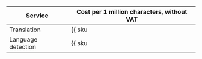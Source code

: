 | Service | Cost per 1 million characters, without VAT |
| ----- | ----- |
| Translation | {{ sku|USD|ai.mt.translate|string }} |
| Language detection | {{ sku|USD|ai.mt.detect|string }} |
